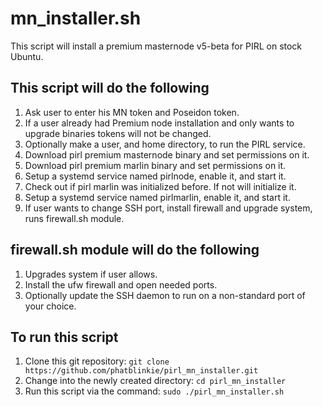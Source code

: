 # mn_installer.sh
This script will install a premium masternode v5-beta for PIRL on stock Ubuntu.

## This script will do the following
1. Ask user to enter his MN token and Poseidon token.
2. If a user already had Premium node installation and only wants to upgrade binaries tokens will not be changed.
3. Optionally make a user, and home directory, to run the PIRL service.
4. Download pirl premium masternode binary and set permissions on it.
5. Download pirl premium marlin binary and set permissions on it.
6. Setup a systemd service named pirlnode, enable it, and start it.
7. Check out if pirl marlin was initialized before. If not will initialize it.
8. Setup a systemd service named pirlmarlin, enable it, and start it.
9. If user wants to change SSH port, install firewall and upgrade system, runs firewall.sh module.

## firewall.sh module will do the following
1. Upgrades system if user allows.
2. Install the ufw firewall and open needed ports.
3. Optionally update the SSH daemon to run on a non-standard port of your choice.

## To run this script
1. Clone this git repository: `git clone https://github.com/phatblinkie/pirl_mn_installer.git`
2. Change into the newly created directory: `cd pirl_mn_installer`
3. Run this script via the command: `sudo ./pirl_mn_installer.sh`

